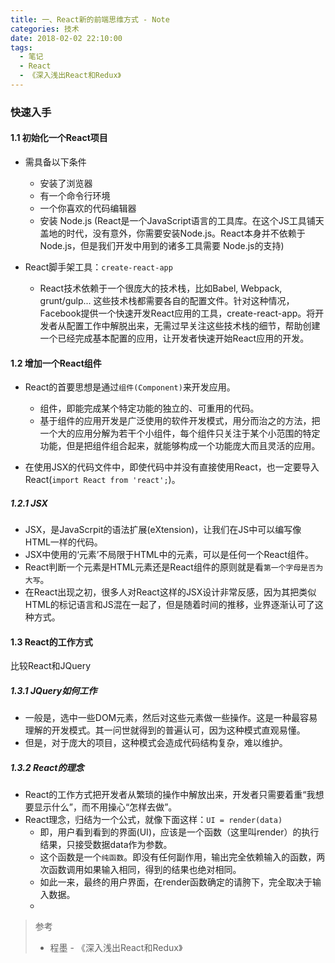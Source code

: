 ```yaml
---
title: 一、React新的前端思维方式 - Note
categories: 技术
date: 2018-02-02 22:10:00
tags:
  - 笔记
  - React
  - 《深入浅出React和Redux》
---
```


### 快速入手

#### 1.1 初始化一个React项目
- 需具备以下条件
  - 安装了浏览器
  - 有一个命令行环境
  - 一个你喜欢的代码编辑器
  - 安装 Node.js (React是一个JavaScript语言的工具库。在这个JS工具铺天盖地的时代，没有意外，你需要安装Node.js。React本身并不依赖于Node.js，但是我们开发中用到的诸多工具需要 Node.js的支持)

- React脚手架工具：`create-react-app`
  - React技术依赖于一个很庞大的技术栈，比如Babel, Webpack, grunt/gulp... 这些技术栈都需要各自的配置文件。针对这种情况，Facebook提供一个快速开发React应用的工具，create-react-app。将开发者从配置工作中解脱出来，无需过早关注这些技术栈的细节，帮助创建一个已经完成基本配置的应用，让开发者快速开始React应用的开发。

#### 1.2 增加一个React组件
- React的首要思想是通过`组件(Component)`来开发应用。
  - 组件，即能完成某个特定功能的独立的、可重用的代码。
  - 基于组件的应用开发是广泛使用的软件开发模式，用分而治之的方法，把一个大的应用分解为若干个小组件，每个组件只关注于某个小范围的特定功能，但是把组件组合起来，就能够构成一个功能庞大而且灵活的应用。

- 在使用JSX的代码文件中，即使代码中并没有直接使用React，也一定要导入React(`import React from 'react';`)。

##### 1.2.1 JSX
- JSX，是JavaScrpit的语法扩展(eXtension)，让我们在JS中可以编写像HTML一样的代码。
- JSX中使用的‘元素’不局限于HTML中的元素，可以是任何一个React组件。
- React判断一个元素是HTML元素还是React组件的原则就是看`第一个字母是否为大写`。
- 在React出现之初，很多人对React这样的JSX设计非常反感，因为其把类似HTML的标记语言和JS混在一起了，但是随着时间的推移，业界逐渐认可了这种方式。

#### 1.3 React的工作方式
比较React和JQuery

##### 1.3.1 JQuery如何工作
- 一般是，选中一些DOM元素，然后对这些元素做一些操作。这是一种最容易理解的开发模式。其一问世就得到的普遍认可，因为这种模式直观易懂。
- 但是，对于庞大的项目，这种模式会造成代码结构复杂，难以维护。

##### 1.3.2 React的理念
- React的工作方式把开发者从繁琐的操作中解放出来，开发者只需要着重“我想要显示什么”，而不用操心“怎样去做”。
- React理念，归结为一个公式，就像下面这样：`UI = render(data)`
  - 即，用户看到看到的界面(UI)，应该是一个函数（这里叫render）的执行结果，只接受数据data作为参数。
  - 这个函数是一个`纯函数`。即没有任何副作用，输出完全依赖输入的函数，两次函数调用如果输入相同，得到的结果也绝对相同。
  - 如此一来，最终的用户界面，在render函数确定的请胯下，完全取决于输入数据。
  - 

> 参考
> * 程墨 - 《深入浅出React和Redux》
